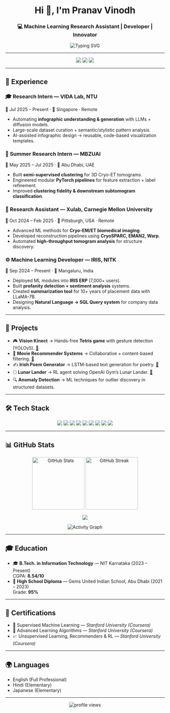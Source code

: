 <!-- HEADER BANNER -->
<h1 align="center">Hi 👋, I'm Pranav Vinodh</h1>
<h3 align="center">💻 Machine Learning Research Assistant | Developer | Innovator</h3>

<p align="center">
  <img src="https://readme-typing-svg.herokuapp.com?font=Fira+Code&pause=1000&color=36BCF7&width=500&lines=Machine+Learning+Research+Assistant;Computer+Vision+%26+NLP+Enthusiast;Reinforcement+Learning+Explorer;Always+learning+new+things" alt="Typing SVG" />
</p>

---

<!-- SOCIAL LINKS -->
<p align="center">
  <a href="https://www.linkedin.com/in/pranav-vinodh/"><img src="https://img.shields.io/badge/LinkedIn-0A66C2?style=for-the-badge&logo=linkedin&logoColor=white"/></a>
  <a href="https://github.com/Pranav-Vinodh"><img src="https://img.shields.io/badge/GitHub-181717?style=for-the-badge&logo=github&logoColor=white"/></a>
  <a href="mailto:prnv2005@gmail.com"><img src="https://img.shields.io/badge/Email-D14836?style=for-the-badge&logo=gmail&logoColor=white"/></a>
</p>

---

## 🏢 Experience  

### 🎓 Research Intern — VIDA Lab, NTU  
📅 Jul 2025 – Present · 📍 Singapore · Remote  
- Automating **infographic understanding & generation** with LLMs + diffusion models.  
- Large-scale dataset curation + semantic/stylistic pattern analysis.  
- AI-assisted infographic design → reusable, code-based visualization templates.  

### 🧪 Summer Research Intern — MBZUAI  
📅 May 2025 – Jul 2025 · 📍 Abu Dhabi, UAE  
- Built **semi-supervised clustering** for 3D Cryo-ET tomograms.  
- Engineered modular **PyTorch pipelines** for feature extraction + label refinement.  
- Improved **clustering fidelity & downstream subtomogram classification**.  

### 🔬 Research Assistant — Xulab, Carnegie Mellon University  
📅 Oct 2024 – Feb 2025 · 📍 Pittsburgh, USA · Remote  
- Advanced ML methods for **Cryo-EM/ET biomedical imaging**.  
- Developed reconstruction pipelines using **CryoSPARC, EMAN2, Warp**.  
- Automated **high-throughput tomogram analysis** for structure discovery.  

### ⚙️ Machine Learning Developer — IRIS, NITK  
📅 Sep 2024 – Present · 📍 Mangaluru, India  
- Deployed ML modules into **IRIS ERP** (7,000+ users).  
- Built **profanity detection + sentiment analysis** systems.  
- Created **summarization tool** for 10+ years of placement data with LLaMA-7B.  
- Designing **Natural Language → SQL Query system** for company data analysis.  

---

## 🚀 Projects  

- 🎮 **Vision Kinect** → Hands-free **Tetris game** with gesture detection (YOLOv5). [🔗](https://github.com/Vishy70/Vision-Kinect)  
- 🎥 **Movie Recommender Systems** → Collaborative + content-based filtering. [🔗](https://github.com/Pranav-Vinodh/Movie-Recommender-systems)  
- ✍️ **Irish Poem Generator** → LSTM-based text generation for poetry. [🔗](https://github.com/Pranav-Vinodh/Natural-Language-Processing)  
- 🌕 **Lunar Lander** → RL agent solving OpenAI Gym’s Lunar Lander. [🔗](https://github.com/Pranav-Vinodh/lunar-lander)  
- 🔍 **Anomaly Detection** → ML techniques for outlier discovery in structured datasets.  

---

## 🛠️ Tech Stack  

<p align="center">
  <img src="https://img.shields.io/badge/Python-3776AB?style=for-the-badge&logo=python&logoColor=white"/> 
  <img src="https://img.shields.io/badge/C++-00599C?style=for-the-badge&logo=cplusplus&logoColor=white"/>
  <img src="https://img.shields.io/badge/PyTorch-EE4C2C?style=for-the-badge&logo=pytorch&logoColor=white"/>
  <img src="https://img.shields.io/badge/TensorFlow-FF6F00?style=for-the-badge&logo=tensorflow&logoColor=white"/>
  <img src="https://img.shields.io/badge/React-20232A?style=for-the-badge&logo=react&logoColor=61DAFB"/>
  <img src="https://img.shields.io/badge/Next.js-000000?style=for-the-badge&logo=nextdotjs&logoColor=white"/>
  <img src="https://img.shields.io/badge/Docker-2496ED?style=for-the-badge&logo=docker&logoColor=white"/>
  <img src="https://img.shields.io/badge/AWS-232F3E?style=for-the-badge&logo=amazonaws&logoColor=white"/>
  <img src="https://img.shields.io/badge/GCP-4285F4?style=for-the-badge&logo=googlecloud&logoColor=white"/>
</p>

---

## 📊 GitHub Stats  

<p align="center">
  <img src="https://github-readme-stats.vercel.app/api?username=Pranav-Vinodh&show_icons=true&theme=radical" alt="GitHub Stats" height="165"/>
  <img src="https://github-readme-streak-stats.herokuapp.com?user=Pranav-Vinodh&theme=radical&hide_border=false" alt="GitHub Streak" height="165"/>
</p>

<p align="center">
  <img src="https://github-readme-stats.vercel.app/api/top-langs/?username=Pranav-Vinodh&layout=compact&theme=radical"/>
</p>

<p align="center">
  <img src="https://github-activity-graph.vercel.app/graph?username=Pranav-Vinodh&theme=react-dark&hide_border=true&area=true" alt="Activity Graph"/>
</p>

---

## 🎓 Education  

- 🎓 **B.Tech. in Information Technology** — NIT Karnataka (2023 – Present)  
  CGPA: **8.54/10**  
- 🏫 **High School Diploma** — Gems United Indian School, Abu Dhabi (2021 – 2023)  
  Grade: **95%**  

---

## 📜 Certifications  

- 🧠 Supervised Machine Learning — *Stanford University (Coursera)*  
- 🔗 Advanced Learning Algorithms — *Stanford University (Coursera)*  
- 📈 Unsupervised Learning, Recommenders & RL — *Stanford University (Coursera)*  

---

## 🌍 Languages  

- English (Full Professional)  
- Hindi (Elementary)  
- Japanese (Elementary)  

---

<p align="center">
  <img src="https://komarev.com/ghpvc/?username=Pranav-Vinodh&label=Profile%20views&color=0e75b6&style=flat" alt="profile views" />
</p>


